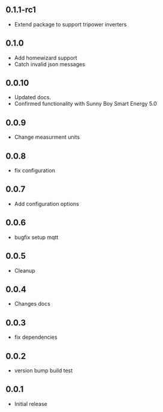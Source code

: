 <!-- https://developers.home-assistant.io/docs/add-ons/presentation#keeping-a-changelog -->

## 0.1.1-rc1

- Extend package to support tripower inverters

## 0.1.0

- Add homewizard support
- Catch invalid json messages

## 0.0.10

- Updated docs.
- Confirmed functionality with Sunny Boy Smart Energy 5.0

## 0.0.9

- Change measurment units

## 0.0.8

- fix configuration

## 0.0.7

- Add configuration options

## 0.0.6

- bugfix setup mqtt

## 0.0.5

- Cleanup

## 0.0.4

- Changes docs

## 0.0.3

- fix dependencies

## 0.0.2

- version bump build test

## 0.0.1

- Initial release
